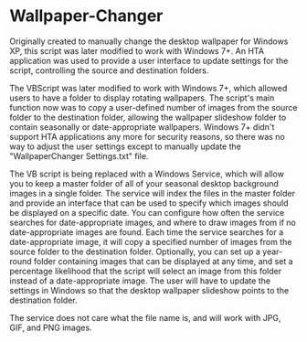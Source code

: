 # Wallpaper-Changer
Originally created to manually change the desktop wallpaper for Windows XP, this script was later modified to work with Windows 7+. An HTA application was used to provide a user interface to update settings for the script, controlling the source and destination folders.

The VBScript was later modified to work with Windows 7+, which allowed users to have a folder to display rotating wallpapers. The script's main function now was to copy a user-defined number of images from the source folder to the destination folder, allowing the wallpaper slideshow folder to contain seasonally or date-appropriate wallpapers. Windows 7+ didn't support HTA applications any more for security reasons, so there was no way to adjust the user settings except to manually update the "WallpaperChanger Settings.txt" file.

The VB script is being replaced with a Windows Service, which will allow you to keep a master folder of all of your seasonal desktop background images in a single folder. The service will index the files in the master folder and provide an interface that can be used to specify which images should be displayed on a specific date. You can configure how often the service searches for date-appropriate images, and where to draw images from if no date-appropriate images are found. Each time the service searches for a date-appropriate image, it will copy a specified number of images from the source folder to the destination folder. Optionally, you can set up a year-round folder containing images that can be displayed at any time, and set a percentage likelihood that the script will select an image from this folder instead of a date-appropriate image. The user will have to update the settings in Windows so that the desktop wallpaper slideshow points to the destination folder.

The service does not care what the file name is, and will work with JPG, GIF, and PNG images.


